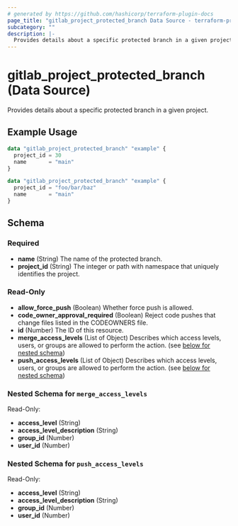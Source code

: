 ```yaml
---
# generated by https://github.com/hashicorp/terraform-plugin-docs
page_title: "gitlab_project_protected_branch Data Source - terraform-provider-gitlab"
subcategory: ""
description: |-
  Provides details about a specific protected branch in a given project.
---
```


# gitlab_project_protected_branch (Data Source)

Provides details about a specific protected branch in a given project.

## Example Usage

```terraform
data "gitlab_project_protected_branch" "example" {
  project_id = 30
  name       = "main"
}

data "gitlab_project_protected_branch" "example" {
  project_id = "foo/bar/baz"
  name       = "main"
}
```

<!-- schema generated by tfplugindocs -->
## Schema

### Required

- **name** (String) The name of the protected branch.
- **project_id** (String) The integer or path with namespace that uniquely identifies the project.

### Read-Only

- **allow_force_push** (Boolean) Whether force push is allowed.
- **code_owner_approval_required** (Boolean) Reject code pushes that change files listed in the CODEOWNERS file.
- **id** (Number) The ID of this resource.
- **merge_access_levels** (List of Object) Describes which access levels, users, or groups are allowed to perform the action. (see [below for nested schema](#nestedatt--merge_access_levels))
- **push_access_levels** (List of Object) Describes which access levels, users, or groups are allowed to perform the action. (see [below for nested schema](#nestedatt--push_access_levels))

<a id="nestedatt--merge_access_levels"></a>
### Nested Schema for `merge_access_levels`

Read-Only:

- **access_level** (String)
- **access_level_description** (String)
- **group_id** (Number)
- **user_id** (Number)


<a id="nestedatt--push_access_levels"></a>
### Nested Schema for `push_access_levels`

Read-Only:

- **access_level** (String)
- **access_level_description** (String)
- **group_id** (Number)
- **user_id** (Number)


